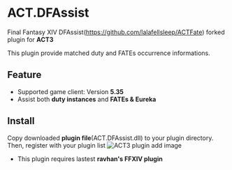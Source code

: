 # ACT.DFAssist

Final Fantasy XIV DFAssist(https://github.com/lalafellsleep/ACTFate) forked plugin for **ACT3**

This plugin provide matched duty and FATEs occurrence informations.

## Feature
* Supported game client: Version **5.35**
* Assist both **duty instances** and **FATEs & Eureka**

## Install
Copy downloaded **plugin file**(ACT.DFAssist.dll) to your plugin directory. Then, register with your plugin list
![ACT3 plugin add image](https://user-images.githubusercontent.com/47320226/52210588-db581b00-28ca-11e9-8c60-4d4d1fc21fa4.png)

* This plugin requires lastest **ravhan's FFXIV plugin**
